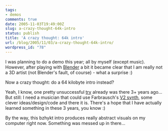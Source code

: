 ```yaml
---
tags:
- demos
comments: true
date: 2005-11-03T19:49:00Z
slug: a-crazy-thought-64k-intro
status: publish
title: 'A crazy thought: 64k intro'
url: /blog/2005/11/03/a-crazy-thought-64k-intro/
wordpress_id: "78"
---
```


I was planning to do a demo this year; all by myself (except music). However, after playing with [Blender](http://www.blender.org/) a bit it became clear that I am really not a 3D artist (not Blender's fault, of course) - what a surprise :)

Now a crazy thought: do a 64 kilobyte intro instead?

Yeah, I know, one pretty unsuccessful [try](http://aras-p.info/projBzhykt.html) already was there 3+ years ago... But still: I need a musician that could use Farbrausch's [V2 synth](http://1337haxorz.de/products.html#v2), some clever ideas/design/code and there it is. There's a hope that I have actually learned something in these 3 years, you know :)

By the way, this bzhykt intro produces really abstract visuals on my computer right now. Something was messed up in there...


